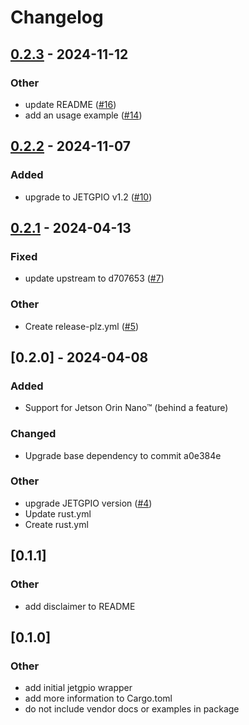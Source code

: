 # Changelog

## [0.2.3](https://github.com/raoz/jetgpio-sys/compare/v0.2.2...v0.2.3) - 2024-11-12

### Other

- update README ([#16](https://github.com/raoz/jetgpio-sys/pull/16))
- add an usage example ([#14](https://github.com/raoz/jetgpio-sys/pull/14))

## [0.2.2](https://github.com/raoz/jetgpio-sys/compare/v0.2.1...v0.2.2) - 2024-11-07

### Added

- upgrade to JETGPIO v1.2 ([#10](https://github.com/raoz/jetgpio-sys/pull/10))

## [0.2.1](https://github.com/raoz/jetgpio-sys/compare/v0.2.0...v0.2.1) - 2024-04-13

### Fixed
- update upstream to d707653 ([#7](https://github.com/raoz/jetgpio-sys/pull/7))

### Other
- Create release-plz.yml ([#5](https://github.com/raoz/jetgpio-sys/pull/5))

## [0.2.0] - 2024-04-08

### Added
- Support for Jetson Orin Nano™ (behind a feature)

### Changed
- Upgrade base dependency to commit a0e384e

### Other
- upgrade JETGPIO version ([#4](https://github.com/raoz/jetgpio-sys/pull/4))
- Update rust.yml
- Create rust.yml

## [0.1.1]

### Other
- add disclaimer to README

## [0.1.0]

### Other
- add initial jetgpio wrapper
- add more information to Cargo.toml
- do not include vendor docs or examples in package
